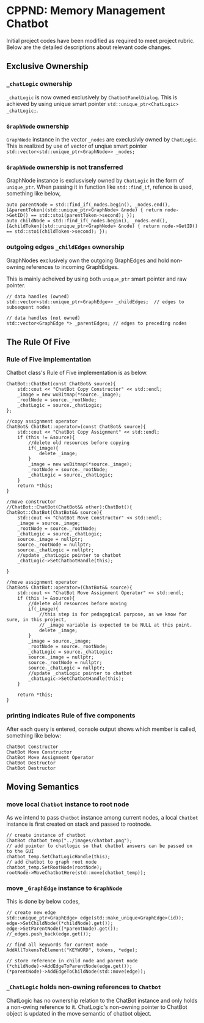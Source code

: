 # CPPND: Memory Management Chatbot

Initial project codes have been modified as required to meet project rubric. Below are the detailed descriptions about relevant code changes.

## Exclusive Ownership

### `_chatLogic` ownership

`_chatLogic` is now owned exclusively by `ChatbotPanelDialog`. This is achieved by using unique smart pointer `std::unique_ptr<ChatLogic> _chatLogic;`.

### `GraphNode` ownership

`GraphNode` instance in the vector `_nodes` are execlusivly owned by `ChatLogic`. This is realized by use of vector of unqiue smart pointer `std::vector<std::unique_ptr<GraphNode>> _nodes;`

### `GraphNode` ownership is not transferred

GraphNode instance is  exclusvisely owned by `ChatLogic` in the form of `unique_ptr`. When passing it in function like `std::find_if`, refence is used, something like below,

```
auto parentNode = std::find_if(_nodes.begin(), _nodes.end(), [&parentToken](std::unique_ptr<GraphNode> &node) { return node->GetID() == std::stoi(parentToken->second); });
auto childNode = std::find_if(_nodes.begin(), _nodes.end(), [&childToken](std::unique_ptr<GraphNode> &node) { return node->GetID() == std::stoi(childToken->second); });
```

### outgoing edges `_childEdges` ownership

GraphNodes exclusively own the outgoing GraphEdges and hold non-owning references to incoming GraphEdges.

This is mainly acheived by using both `unique_ptr` smart pointer and raw pointer. 

```
// data handles (owned)
std::vector<std::unique_ptr<GraphEdge>> _childEdges;  // edges to subsequent nodes

// data handles (not owned)
std::vector<GraphEdge *> _parentEdges; // edges to preceding nodes 
```


## The Rule Of Five



### Rule of Five implementation

Chatbot class's Rule of Five implementation is as below. 


```
ChatBot::ChatBot(const ChatBot& source){
	std::cout << "ChatBot Copy Constructor" << std::endl;
	_image = new wxBitmap(*source._image);
	_rootNode = source._rootNode;
	_chatLogic = source._chatLogic;
};

//copy assignment operator
ChatBot& ChatBot::operator=(const ChatBot& source){
	std::cout << "ChatBot Copy Assignment" << std::endl;
	if (this != &source){
		//delete old resources before copying
		if(_image){
			delete _image;
		}
		_image = new wxBitmap(*source._image);
		_rootNode = source._rootNode;
		_chatLogic = source._chatLogic;
	}
	return *this;
}

//move constructor
//ChatBot::ChatBot(ChatBot&& other):ChatBot(){
ChatBot::ChatBot(ChatBot&& source){
	std::cout << "ChatBot Move Constructor" << std::endl;
	_image = source._image;
	_rootNode = source._rootNode;
	_chatLogic = source._chatLogic;
	source._image = nullptr;
	source._rootNode = nullptr;
	source._chatLogic = nullptr;
	//update _chatLogic pointer to chatbot
	_chatLogic->SetChatbotHandle(this);

}

//move assignment operator
ChatBot& ChatBot::operator=(ChatBot&& source){
	std::cout << "ChatBot Move Assignment Operator" << std::endl;
	if (this != &source){
		//delete old resources before moving
		if(_image){
			//this step is for pedagogical purpose, as we know for sure, in this project,
			// _image variable is expected to be NULL at this point.
			delete _image;
		}
		_image = source._image;
		_rootNode = source._rootNode;
		_chatLogic = source._chatLogic;
		source._image = nullptr;
		source._rootNode = nullptr;
		source._chatLogic = nullptr;
		//update _chatLogic pointer to chatbot
		_chatLogic->SetChatbotHandle(this);
	}

	return *this;
}

```

### printing indicates Rule of five components

After each query is entered, console output shows which member is called, something like below:

```
ChatBot Constructor
ChatBot Move Constructor
ChatBot Move Assignment Operator
ChatBot Destructor
ChatBot Destructor 
```


## Moving Semantics


### move local `Chatbot` instance to root node

As we intend to pass `Chatbot` instance among current nodes, a local `Chatbot` instance is first created on stack and passed to rootnode.

```
// create instance of chatbot
ChatBot chatbot_temp("../images/chatbot.png");
// add pointer to chatlogic so that chatbot answers can be passed on to the GUI
chatbot_temp.SetChatLogicHandle(this);
// add chatbot to graph root node
chatbot_temp.SetRootNode(rootNode);
rootNode->MoveChatbotHere(std::move(chatbot_temp));
```

### move `_GraphEdge` instance to `GraphNode`
This is done by below codes,

```
// create new edge
std::unique_ptr<GraphEdge> edge(std::make_unique<GraphEdge>(id));
edge->SetChildNode((*childNode).get());
edge->SetParentNode((*parentNode).get());
//_edges.push_back(edge.get());

// find all keywords for current node
AddAllTokensToElement("KEYWORD", tokens, *edge);

// store reference in child node and parent node
(*childNode)->AddEdgeToParentNode(edge.get());
(*parentNode)->AddEdgeToChildNode(std::move(edge));
```




### `_ChatLogic` holds non-owning references to `Chatbot`

ChatLogic has no ownership relation to the ChatBot instance and only holds a non-owing reference to it. ChatLogic's non-owning pointer to ChatBot object is updated in the move semantic of chatbot object.


